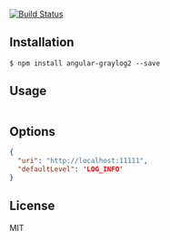[![Build Status](https://travis-ci.org/frnd/angular-graylog2.svg?branch=master)](https://travis-ci.org/frnd/angular-graylog2)

## Installation

    $ npm install angular-graylog2 --save


## Usage

```js


```

## Options

```json
{
  "uri": "http://localhost:11111",
  "defaultLevel": 'LOG_INFO'
}
```

## License

  MIT
